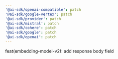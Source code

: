 ```yaml
---
'@ai-sdk/openai-compatible': patch
'@ai-sdk/google-vertex': patch
'@ai-sdk/provider': patch
'@ai-sdk/mistral': patch
'@ai-sdk/cohere': patch
'@ai-sdk/google': patch
'@ai-sdk/openai': patch
---
```


feat(embedding-model-v2): add response body field
